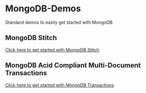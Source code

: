 # MongoDB-Demos
Standard demos to easily get started with MongoDB

## MongoDB Stitch
[Click here to get started with MongoDB Stitch](Stitch)

## MongoDB Acid Compliant Multi-Document Transactions
[Click here to get started with MongoDB Transactions](Transactions)
